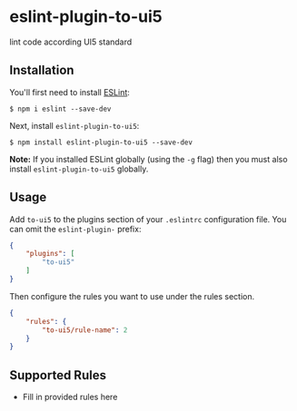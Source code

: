 # eslint-plugin-to-ui5

lint code according UI5 standard

## Installation

You'll first need to install [ESLint](http://eslint.org):

```
$ npm i eslint --save-dev
```

Next, install `eslint-plugin-to-ui5`:

```
$ npm install eslint-plugin-to-ui5 --save-dev
```

**Note:** If you installed ESLint globally (using the `-g` flag) then you must also install `eslint-plugin-to-ui5` globally.

## Usage

Add `to-ui5` to the plugins section of your `.eslintrc` configuration file. You can omit the `eslint-plugin-` prefix:

```json
{
    "plugins": [
        "to-ui5"
    ]
}
```


Then configure the rules you want to use under the rules section.

```json
{
    "rules": {
        "to-ui5/rule-name": 2
    }
}
```

## Supported Rules

* Fill in provided rules here





